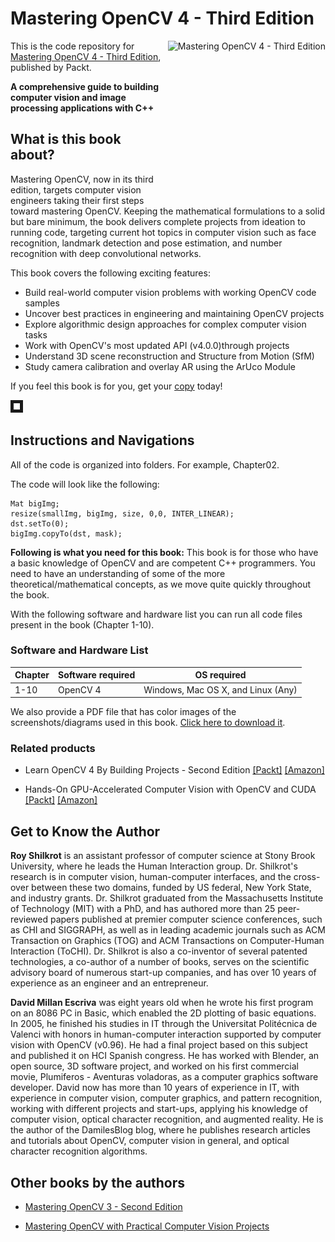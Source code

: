 # Mastering OpenCV 4 - Third Edition

<a href="https://www.packtpub.com/product/mastering-opencv-4-third-edition/9781789533576?utm_source=github&utm_medium=repository&utm_campaign=9781789533576"><img src="https://static.packt-cdn.com/products/9781789533576/cover/smaller" alt="Mastering OpenCV 4 - Third Edition" height="256px" align="right"></a>

This is the code repository for [Mastering OpenCV 4 - Third Edition](https://www.packtpub.com/product/mastering-opencv-4-third-edition/9781789533576?utm_source=github&utm_medium=repository&utm_campaign=9781789533576), published by Packt.

**A comprehensive guide to building computer vision and image processing applications with C++**

## What is this book about?
Mastering OpenCV, now in its third edition, targets computer vision engineers taking their first steps toward mastering OpenCV. Keeping the mathematical formulations to a solid but bare minimum, the book delivers complete projects from ideation to running code, targeting current hot topics in computer vision such as face recognition, landmark detection and pose estimation, and number recognition with deep convolutional networks.

This book covers the following exciting features:
* Build real-world computer vision problems with working OpenCV code samples
* Uncover best practices in engineering and maintaining OpenCV projects
* Explore algorithmic design approaches for complex computer vision tasks
* Work with OpenCV's most updated API (v4.0.0)through projects
* Understand 3D scene reconstruction and Structure from Motion (SfM)
* Study camera calibration and overlay AR using the ArUco Module

If you feel this book is for you, get your [copy](https://www.amazon.com/dp/1789533570) today!

<a href="https://www.packtpub.com/?utm_source=github&utm_medium=banner&utm_campaign=GitHubBanner"><img src="https://raw.githubusercontent.com/PacktPublishing/GitHub/master/GitHub.png" 
alt="https://www.packtpub.com/" border="5" /></a>

## Instructions and Navigations
All of the code is organized into folders. For example, Chapter02.

The code will look like the following:
```
Mat bigImg; 
resize(smallImg, bigImg, size, 0,0, INTER_LINEAR); 
dst.setTo(0); 
bigImg.copyTo(dst, mask);
```

**Following is what you need for this book:**
This book is for those who have a basic knowledge of OpenCV and are competent C++ programmers. You need to have an understanding of some of the more theoretical/mathematical concepts, as we move quite quickly throughout the book.

With the following software and hardware list you can run all code files present in the book (Chapter 1-10).
### Software and Hardware List
| Chapter | Software required | OS required |
| -------- | ------------------------------------ | ----------------------------------- |
| 1-10 | OpenCV 4 | Windows, Mac OS X, and Linux (Any) |

We also provide a PDF file that has color images of the screenshots/diagrams used in this book. [Click here to download it](http://www.packtpub.com/sites/default/files/downloads/9781789533576_ColorImages.pdf).

<!--
## Errata
-->
<!--
* Page no. 234 (Paragraph 2, line 4): The file name "python.py" should be "python3.7.py"
-->

### Related products
* Learn OpenCV 4 By Building Projects - Second Edition [[Packt]](https://www.packtpub.com/product/learn-opencv-4-by-building-projects-second-edition/9781789341225?utm_source=github&utm_medium=repository&utm_campaign=9781789341225) [[Amazon]](https://www.amazon.com/dp/B07J9LYR9S)

* Hands-On GPU-Accelerated Computer Vision with OpenCV and CUDA [[Packt]](https://www.packtpub.com/product/hands-on-gpu-accelerated-computer-vision-with-opencv-and-cuda/9781789348293?utm_source=github&utm_medium=repository&utm_campaign=9781789348293) [[Amazon]](https://www.amazon.com/dp/1789348293)

## Get to Know the Author
**Roy Shilkrot**
is an assistant professor of computer science at Stony Brook University, where he leads the Human Interaction group. Dr. Shilkrot's research is in computer vision, human-computer interfaces, and the cross-over between these two domains, funded by US federal, New York State, and industry grants. Dr. Shilkrot graduated from the Massachusetts Institute of Technology (MIT) with a PhD, and has authored more than 25 peer-reviewed papers published at premier computer science conferences, such as CHI and SIGGRAPH, as well as in leading academic journals such as ACM Transaction on Graphics (TOG) and ACM Transactions on Computer-Human Interaction (ToCHI). Dr. Shilkrot is also a co-inventor of several patented technologies, a co-author of a number of books, serves on the scientific advisory board of numerous start-up companies, and has over 10 years of experience as an engineer and an entrepreneur.

**David Millan Escriva**
was eight years old when he wrote his first program on an 8086 PC in Basic, which enabled the 2D plotting of basic equations. In 2005, he finished his studies in IT through the Universitat Politécnica de Valenci with honors in human-computer interaction supported by computer vision with OpenCV (v0.96). He had a final project based on this subject and published it on HCI Spanish congress. He has worked with Blender, an open source, 3D software project, and worked on his first commercial movie, Plumiferos - Aventuras voladoras, as a computer graphics software developer. David now has more than 10 years of experience in IT, with experience in computer vision, computer graphics, and pattern recognition, working with different projects and start-ups, applying his knowledge of computer vision, optical character recognition, and augmented reality. He is the author of the DamilesBlog blog, where he publishes research articles and tutorials about OpenCV, computer vision in general, and optical character recognition algorithms.

## Other books by the authors
* [Mastering OpenCV 3 - Second Edition](https://www.packtpub.com/product/mastering-opencv-3-second-edition/9781786467171?utm_source=github&utm_medium=repository&utm_campaign=9781786467171)

* [Mastering OpenCV with Practical Computer Vision Projects](https://www.packtpub.com/product/mastering-opencv-with-practical-computer-vision-projects/9781849517829?utm_source=github&utm_medium=repository&utm_campaign=9781849517829)
